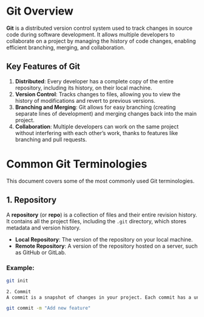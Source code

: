 # Git Overview

**Git** is a distributed version control system used to track changes in source code during software development. It allows multiple developers to collaborate on a project by managing the history of code changes, enabling efficient branching, merging, and collaboration.

## Key Features of Git

1. **Distributed**: Every developer has a complete copy of the entire repository, including its history, on their local machine.
2. **Version Control**: Tracks changes to files, allowing you to view the history of modifications and revert to previous versions.
3. **Branching and Merging**: Git allows for easy branching (creating separate lines of development) and merging changes back into the main project.
4. **Collaboration**: Multiple developers can work on the same project without interfering with each other’s work, thanks to features like branching and pull requests.

# Common Git Terminologies

This document covers some of the most commonly used Git terminologies.

## 1. **Repository**
A **repository** (or **repo**) is a collection of files and their entire revision history. It contains all the project files, including the `.git` directory, which stores metadata and version history.

- **Local Repository**: The version of the repository on your local machine.
- **Remote Repository**: A version of the repository hosted on a server, such as GitHub or GitLab.

### Example:
```bash
git init

2. Commit
A commit is a snapshot of changes in your project. Each commit has a unique identifier (hash) and records who made the changes, when they were made, and a message describing the changes.

git commit -m "Add new feature"
